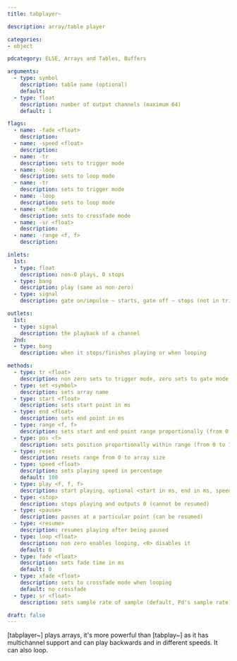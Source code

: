 ```yaml
---
title: tabplayer~

description: array/table player

categories:
- object

pdcategory: ELSE, Arrays and Tables, Buffers

arguments:
  - type: symbol
    description: table name (optional)
    default:
  - type: float
    description: number of output channels (maximum 64)
    default: 1

flags:
  - name: -fade <float>
    description:
  - name: -speed <float>
    description:
  - name: -tr
    description: sets to trigger mode
  - name: -loop
    description: sets to loop mode
  - name: -tr
    description: sets to trigger mode
  - name: -loop
    description: sets to loop mode
  - name: -xfade
    description: sets to crossfade mode
  - name: -sr <float>
    description:
  - name: -range <f, f>
    description:

inlets:
  1st:
  - type: float
    description: non-0 plays, 0 stops
  - type: bang
    description: play (same as non-zero)
  - type: signal
    description: gate on/impulse — starts, gate off — stops (not in trigger mode)

outlets:
  1st:
  - type: signal
    description: the playback of a channel
  2nd:
  - type: bang
    description: when it stops/finishes playing or when looping

methods:
  - type: tr <float>
    description: non zero sets to trigger mode, zero sets to gate mode
  - type: set <symbol>
    description: sets array name
  - type: start <float>
    description: sets start point in ms
  - type: end <float>
    description: sets end point in ms
  - type: range <f, f>
    description: sets start and end point range proportionally (from 0 to 1)
  - type: pos <f>
    description: sets position proportionally within range (from 0 to 1)
  - type: reset
    description: resets range from 0 to array size
  - type: speed <float>
    description: sets playing speed in percentage 
    default: 100
  - type: play <f, f, f>
    description: start playing, optional <start in ms, end in ms, speed rate>
  - type: <stop>
    description: stops playing and outputs 0 (cannot be resumed)
  - type: <pause>
    description: pauses at a particular point (can be resumed)
  - type: <resume>
    description: resumes playing after being paused
  - type: loop <float>
    description: non zero enables looping, <0> disables it 
    default: 0
  - type: fade <float>
    description: sets fade time in ms 
    default: 0
  - type: xfade <float>
    description: sets to crossfade mode when looping 
    default: no crossfade
  - type: sr <float>
    description: sets sample rate of sample (default, Pd's sample rate)

draft: false
---
```


[tabplayer~] plays arrays, it's more powerful than [tabplay~] as it has multichannel support and can play backwards and in different speeds. It can also loop.
